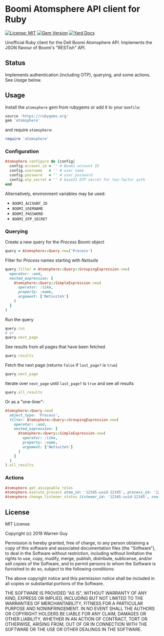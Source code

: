 # Boomi Atomsphere API client for Ruby

[![License: MIT](https://img.shields.io/badge/License-MIT-yellow.svg)](https://opensource.org/licenses/MIT)
[![Gem Version](https://badge.fury.io/rb/atomsphere.svg)](https://badge.fury.io/rb/atomsphere)
[![Yard Docs](https://img.shields.io/badge/yard-docs-blue.svg)](https://www.rubydoc.info/gems/atomsphere)

Unofficial Ruby client for the Dell Boomi Atomsphere API. Implements the JSON flavour of Boomi's "RESTish" API.

## Status

Implements authentication (including OTP), querying, and some actions. See *Usage* below.

## Usage

Install the `atomsphere` gem from rubygems or add it to your `Gemfile`:

```ruby
source 'https://rubygems.org'
gem 'atomsphere'
```

and require `atomsphere`:

```ruby
require 'atomsphere'
```

### Configuration

```ruby
Atomsphere.configure do |config|
  config.account_id = '' # Boomi account ID
  config.username   = '' # user name
  config.password   = '' # user password
  config.otp_secret = '' # base32 OTP secret for two-factor auth
end
```

Alternatively, environment variables may be used:
 * `BOOMI_ACCOUNT_ID`
 * `BOOMI_USERNAME`
 * `BOOMI_PASSWORD`
 * `BOOMI_OTP_SECRET`

### Querying

Create a new query for the _Process_ Boomi object

```ruby
query = Atomsphere::Query.new('Process')
```

Filter for _Process_ names starting with _Netsuite_

```ruby
query.filter = Atomsphere::Query::GroupingExpression.new(
  operator: :and,
  nested_expression: [
    Atomsphere::Query::SimpleExpression.new(
      operator: :like,
      property: :name,
      argument: ['Netsuite%']
    )
  ]
)
```

Run the query

```ruby
query.run
# or
query.next_page
```

See results from all pages that have been fetched

```ruby
query.results
```

Fetch the next page (returns `false` if `last_page?` is `true`)

```ruby
query.next_page
```

Iterate over `next_page` until `last_page?` is `true` and see all results
```ruby
query.all_results
```

Or as a "one-liner":
```ruby
Atomsphere::Query.new(
  object_type: 'Process',
  filter: Atomsphere::Query::GroupingExpression.new(
    operator: :and,
    nested_expression: [
      Atomsphere::Query::SimpleExpression.new(
        operator: :like,
        property: :name,
        argument: ['Netsuite%']
      )
    ]
  )
).all_results
```

### Actions

```ruby
Atomsphere.get_assignable_roles
Atomsphere.execute_process atom_id: '12345-uuid-12345', process_id: '12345-uuid-12345'
Atomsphere.change_listener_status listener_id: '12345-uuid-12345', container_id: '12345-uuid-12345', action: :pause
```

## License

MIT License

Copyright (c) 2019 Warren Guy

Permission is hereby granted, free of charge, to any person obtaining a copy
of this software and associated documentation files (the "Software"), to deal
in the Software without restriction, including without limitation the rights
to use, copy, modify, merge, publish, distribute, sublicense, and/or sell
copies of the Software, and to permit persons to whom the Software is
furnished to do so, subject to the following conditions:

The above copyright notice and this permission notice shall be included in all
copies or substantial portions of the Software.

THE SOFTWARE IS PROVIDED "AS IS", WITHOUT WARRANTY OF ANY KIND, EXPRESS OR
IMPLIED, INCLUDING BUT NOT LIMITED TO THE WARRANTIES OF MERCHANTABILITY,
FITNESS FOR A PARTICULAR PURPOSE AND NONINFRINGEMENT. IN NO EVENT SHALL THE
AUTHORS OR COPYRIGHT HOLDERS BE LIABLE FOR ANY CLAIM, DAMAGES OR OTHER
LIABILITY, WHETHER IN AN ACTION OF CONTRACT, TORT OR OTHERWISE, ARISING FROM,
OUT OF OR IN CONNECTION WITH THE SOFTWARE OR THE USE OR OTHER DEALINGS IN THE
SOFTWARE.
